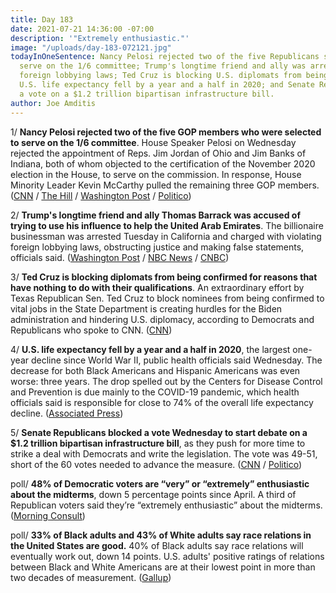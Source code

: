 ```yaml
---
title: Day 183
date: 2021-07-21 14:36:00 -07:00
description: '"Extremely enthusiastic."'
image: "/uploads/day-183-072121.jpg"
todayInOneSentence: Nancy Pelosi rejected two of the five Republicans selected to
  serve on the 1/6 committee; Trump's longtime friend and ally was arrested for violating
  foreign lobbying laws; Ted Cruz is blocking U.S. diplomats from being confirmed;
  U.S. life expectancy fell by a year and a half in 2020; and Senate Republicans blocked
  a vote on a $1.2 trillion bipartisan infrastructure bill.
author: Joe Amditis
---
```


1/ **Nancy Pelosi rejected two of the five GOP members who were selected to serve on the 1/6 committee**. House Speaker Pelosi on Wednesday rejected the appointment of Reps. Jim Jordan of Ohio and Jim Banks of Indiana, both of whom objected to the certification of the November 2020 election in the House, to serve on the commission. In response, House Minority Leader Kevin McCarthy pulled the remaining three GOP members. ([CNN](https://www.cnn.com/2021/07/21/politics/nancy-pelosi-rejects-republicans-from-committee/index.html) / [The Hill](https://thehill.com/homenews/house/564122-pelosi-rejects-jordan-banks-for-jan-6-committee) / [Washington Post](https://www.washingtonpost.com/politics/pelosi-mccarthy-jan6-committee/2021/07/21/21722d44-ea41-11eb-84a2-d93bc0b50294_story.html) /  [Politico](https://www.politico.com/news/2021/07/21/pelosi-vetoes-banks-jordan-for-jan-6-select-committee-500424))

2/ **Trump's longtime friend and ally Thomas Barrack was accused of trying to use his influence to help the United Arab Emirates**. The billionaire businessman was arrested Tuesday in California and charged with violating foreign lobbying laws, obstructing justice and making false statements, officials said. ([Washington Post](https://www.washingtonpost.com/politics/thomas-barrack-indictment-trump/2021/07/20/d40b64f0-e985-11eb-84a2-d93bc0b50294_story.html) / [NBC News](https://www.nbcnews.com/politics/politics-news/thomas-barrack-trump-s-inaugural-committee-chair-arrested-federal-charges-n1274533) / [CNBC](https://www.cnbc.com/2021/07/20/thomas-barrack-chairman-of-trump-2017-inaugural-fund-arrested-on-federal-charge.html))

3/ **Ted Cruz is blocking diplomats from being confirmed for reasons that have nothing to do with their qualifications**. An extraordinary effort by Texas Republican Sen. Ted Cruz to block nominees from being confirmed to vital jobs in the State Department is creating hurdles for the Biden administration and hindering U.S. diplomacy, according to Democrats and Republicans who spoke to CNN. ([CNN](https://www.cnn.com/2021/07/21/politics/cruz-state-department-nominations/index.html))

4/ **U.S. life expectancy fell by a year and a half in 2020**, the largest one-year decline since World War II, public health officials said Wednesday. The decrease for both Black Americans and Hispanic Americans was even worse: three years. The drop spelled out by the Centers for Disease Control and Prevention is due mainly to the COVID-19 pandemic, which health officials said is responsible for close to 74% of the overall life expectancy decline. ([Associated Press](https://apnews.com/article/science-health-coronavirus-pandemic-fac0863b8c252d21d6f6a22a2e3eab86))

5/ **Senate Republicans blocked a vote Wednesday to start debate on a $1.2 trillion bipartisan infrastructure bill**, as they push for more time to strike a deal with Democrats and write the legislation. The vote was 49-51, short of the 60 votes needed to advance the measure. ([CNN](https://www.cnn.com/2021/07/21/politics/senate-vote-bipartisan-infrastructure-plan/index.html) / [Politico](https://www.politico.com/news/2021/07/21/congress-bipartisan-infrastructure-deal-500408))

poll/ **48% of Democratic voters are “very” or “extremely” enthusiastic about the midterms**, down 5 percentage points since April. A third of Republican voters said they’re “extremely enthusiastic” about the midterms. ([Morning Consult](https://morningconsult.com/2021/07/21/voter-enthusiasm-midterms-polling/))

poll/ **33% of Black adults and 43% of White adults say race relations in the United States are good.** 40% of Black adults say race relations will eventually work out, down 14 points. U.S. adults' positive ratings of relations between Black and White Americans are at their lowest point in more than two decades of measurement. ([Gallup](https://news.gallup.com/poll/352457/ratings-black-white-relations-new-low.aspx))